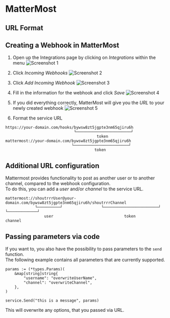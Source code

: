 # MatterMost

## URL Format

## Creating a Webhook in MatterMost

1. Open up the Integrations page by clicking on *Integrations* within the menu
![Screenshot 1](mattermost/1.PNG)

2. Click *Incoming Webhooks*
![Screenshot 2](mattermost/2.PNG)

3. Click *Add Incoming Webhook*
![Screenshot 3](mattermost/3.PNG)

4. Fill in the information for the webhook and click *Save*
![Screenshot 4](mattermost/4.PNG)

5. If you did everything correctly, MatterMost will give you the *URL* to your newly created webhook
![Screenshot 5](mattermost/5.PNG)

6. Format the service URL
```
https://your-domain.com/hooks/bywsw8zt5jgpte3nm65qjiru6h
                              └────────────────────────┘
                                        token
mattermost://your-domain.com/bywsw8zt5jgpte3nm65qjiru6h
                             └────────────────────────┘
                                       token
```

## Additional URL configuration

Mattermost provides functionality to post as another user or to another channel, compared to the webhook configuration.
<br/>
To do this, you can add a *user* and/or *channel* to the service URL.

```
mattermost://shoutrrrUser@your-domain.com/bywsw8zt5jgpte3nm65qjiru6h/shoutrrrChannel
             └──────────┘                 └────────────────────────┘ └─────────────┘
                 user                               token                channel
```

## Passing parameters via code

If you want to, you also have the possibility to pass parameters to the `send` function.
<br/>
The following example contains all parameters that are currently supported.

```gotemplate
params := (*types.Params)(
	&map[string]string{
		"username": "overwriteUserName",
		"channel": "overwriteChannel",
	},
)

service.Send("this is a message", params)
```

This will overwrite any options, that you passed via URL.